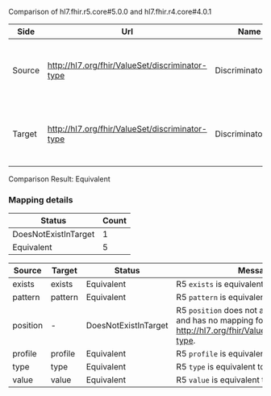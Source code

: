Comparison of hl7.fhir.r5.core#5.0.0 and hl7.fhir.r4.core#4.0.1

| Side | Url | Name | Title | Description |
| --- | --- | --- | --- | --- |
| Source | http://hl7.org/fhir/ValueSet/discriminator-type | DiscriminatorType | DiscriminatorType | How an element value is interpreted when discrimination is evaluated. |
| Target | http://hl7.org/fhir/ValueSet/discriminator-type | DiscriminatorType | DiscriminatorType | How an element value is interpreted when discrimination is evaluated. |


Comparison Result: Equivalent


### Mapping details

| Status | Count |
| ------ | ----- |
DoesNotExistInTarget | 1 |
Equivalent | 5 |


| Source | Target | Status | Message |
| ------ | ------ | ------ | ------- |
| exists | exists | Equivalent | R5 `exists` is equivalent to R4 `exists`. |
| pattern | pattern | Equivalent | R5 `pattern` is equivalent to R4 `pattern`. |
| position | - | DoesNotExistInTarget | R5 `position` does not appear in the target and has no mapping for http://hl7.org/fhir/ValueSet/discriminator-type. |
| profile | profile | Equivalent | R5 `profile` is equivalent to R4 `profile`. |
| type | type | Equivalent | R5 `type` is equivalent to R4 `type`. |
| value | value | Equivalent | R5 `value` is equivalent to R4 `value`. |

